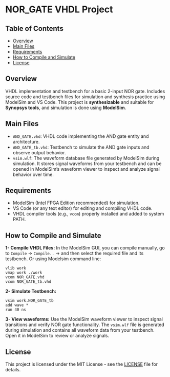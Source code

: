 # NOR_GATE VHDL Project
## Table of Contents
- [Overview](#overview)
- [Main Files](#main-files)
- [Requirements](#requirements)
- [How to Compile and Simulate](#how-to-compile-and-simulate)
- [License](#license)
 
## Overview
VHDL implementation and testbench for a basic 2-input NOR gate. Includes source code and testbench files for simulation and synthesis practice using ModelSim and VS Code.
This project is **synthesizable** and suitable for **Synopsys tools**, and simulation is done using **ModelSim**.
## Main Files
- `AND_GATE.vhd`: VHDL code implementing the AND gate entity and architecture.
- `AND_GATE_tb.vhd`: Testbench to simulate the AND gate inputs and observe output behavior.
- `vsim.wlf`: The waveform database file generated by ModelSim during simulation. It stores signal waveforms from your testbench and can be opened in ModelSim’s waveform viewer to inspect and analyze signal behavior over time.

## Requirements
- ModelSim (Intel FPGA Edition recommended) for simulation.
- VS Code (or any text editor) for editing and compiling VHDL code.
- VHDL compiler tools (e.g., `vcom`) properly installed and added to system PATH.

## How to Compile and Simulate
**1- Compile VHDL Files:** In the ModelSim GUI, you can compile manually, go to `Compile` -> `Compile..` -> and then select the required file and its testbench.
Or using Modelsim command line:
```pgsql 
vlib work
vmap work ./work
vcom NOR_GATE.vhd
vcom NOR_GATE_tb.vhd
```

**2- Simulate Testbench:**
```pgsql 
vsim work.NOR_GATE_tb
add wave *
run 40 ns
```
**3- View waveforms:**
Use the ModelSim waveform viewer to inspect signal transitions and verify NOR gate functionality.
The `vsim.wlf` file is generated during simulation and contains all waveform data from your testbench. Open it in ModelSim to review or analyze signals.

## License
This project is licensed under the MIT License - see the [LICENSE](LICENSE) file for details.
